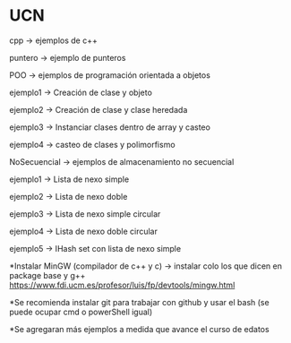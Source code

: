 # UCN
cpp -> ejemplos de c++

puntero -> ejemplo de punteros

POO -> ejemplos de programación orientada a objetos

ejemplo1 -> Creación de clase y objeto

ejemplo2 -> Creación de clase y clase heredada

ejemplo3 -> Instanciar clases dentro de array y casteo

ejemplo4 -> casteo de clases y polimorfismo

NoSecuencial -> ejemplos de almacenamiento no secuencial

ejemplo1 -> Lista de nexo simple

ejemplo2 -> Lista de nexo doble

ejemplo3 -> Lista de nexo simple circular

ejemplo4 -> Lista de nexo doble circular

ejemplo5 -> IHash set con lista de nexo simple

*Instalar MinGW (compilador de c++ y c) -> instalar colo los que dicen en package base y g++
https://www.fdi.ucm.es/profesor/luis/fp/devtools/mingw.html

*Se recomienda instalar git para trabajar con github y usar el bash (se puede ocupar cmd o powerShell igual)

*Se agregaran más ejemplos a medida que avance el curso de edatos